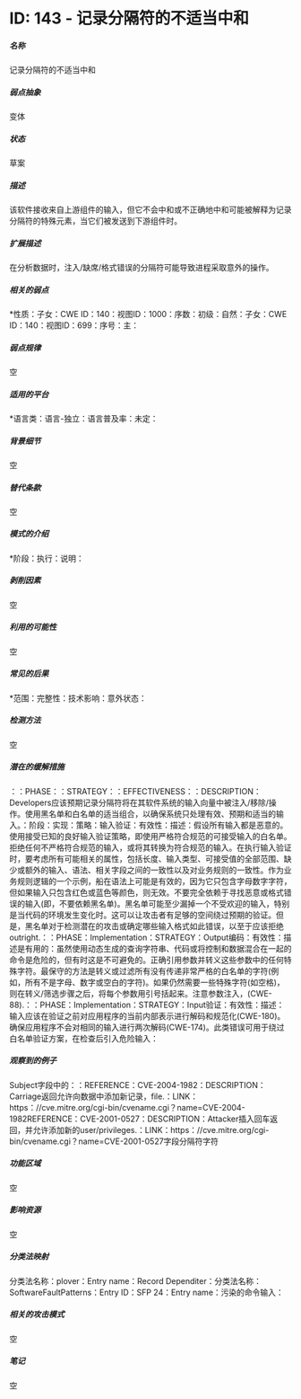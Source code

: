 # ID: 143 - 记录分隔符的不适当中和
<h5>名称</h5>记录分隔符的不适当中和
<h5>弱点抽象</h5>变体
<h5>状态</h5>草案
<h5>描述</h5>该软件接收来自上游组件的输入，但它不会中和或不正确地中和可能被解释为记录分隔符的特殊元素，当它们被发送到下游组件时。
<h5>扩展描述</h5>在分析数据时，注入/缺席/格式错误的分隔符可能导致进程采取意外的操作。
<h5>相关的弱点</h5>*性质：子女：CWE ID：140：视图ID：1000：序数：初级：自然：子女：CWE ID：140：视图ID：699：序号：主：
<h5>弱点规律</h5>空
<h5>适用的平台</h5>*语言类：语言-独立：语言普及率：未定：
<h5>背景细节</h5>空
<h5>替代条款</h5>空
<h5>模式的介绍</h5>*阶段：执行：说明：
<h5>剥削因素</h5>空
<h5>利用的可能性</h5>空
<h5>常见的后果</h5>*范围：完整性：技术影响：意外状态：
<h5>检测方法</h5>空
<h5>潜在的缓解措施</h5>：：PHASE：：STRATEGY：：EFFECTIVENESS：：DESCRIPTION：Developers应该预期记录分隔符将在其软件系统的输入向量中被注入/移除/操作。使用黑名单和白名单的适当组合，以确保系统只处理有效、预期和适当的输入。：阶段：实现：策略：输入验证：有效性：描述：假设所有输入都是恶意的。使用接受已知的良好输入验证策略，即使用严格符合规范的可接受输入的白名单。拒绝任何不严格符合规范的输入，或将其转换为符合规范的输入。在执行输入验证时，要考虑所有可能相关的属性，包括长度、输入类型、可接受值的全部范围、缺少或额外的输入、语法、相关字段之间的一致性以及对业务规则的一致性。作为业务规则逻辑的一个示例，船在语法上可能是有效的，因为它只包含字母数字字符，但如果输入只包含红色或蓝色等颜色，则无效。不要完全依赖于寻找恶意或格式错误的输入(即，不要依赖黑名单)。黑名单可能至少漏掉一个不受欢迎的输入，特别是当代码的环境发生变化时。这可以让攻击者有足够的空间绕过预期的验证。但是，黑名单对于检测潜在的攻击或确定哪些输入格式如此错误，以至于应该拒绝outright.：：PHASE：Implementation：STRATEGY：Output编码：有效性：描述是有用的：虽然使用动态生成的查询字符串、代码或将控制和数据混合在一起的命令是危险的，但有时这是不可避免的。正确引用参数并转义这些参数中的任何特殊字符。最保守的方法是转义或过滤所有没有传递非常严格的白名单的字符(例如，所有不是字母、数字或空白的字符)。如果仍然需要一些特殊字符(如空格)，则在转义/筛选步骤之后，将每个参数用引号括起来。注意参数注入，(CWE-88).：：PHASE：Implementation：STRATEGY：Input验证：有效性：描述：输入应该在验证之前对应用程序的当前内部表示进行解码和规范化(CWE-180)。确保应用程序不会对相同的输入进行两次解码(CWE-174)。此类错误可用于绕过白名单验证方案，在检查后引入危险输入：
<h5>观察到的例子</h5>Subject字段中的：：REFERENCE：CVE-2004-1982：DESCRIPTION：Carriage返回允许向数据中添加新记录，file.：LINK：https：//cve.mitre.org/cgi-bin/cvename.cgi？name=CVE-2004-1982REFERENCE：CVE-2001-0527：DESCRIPTION：Attacker插入回车返回，并允许添加新的user/privileges.：LINK：https：//cve.mitre.org/cgi-bin/cvename.cgi？name=CVE-2001-0527字段分隔符字符
<h5>功能区域</h5>空
<h5>影响资源</h5>空
<h5>分类法映射</h5>分类法名称：plover：Entry name：Record Dependiter：分类法名称：SoftwareFaultPatterns：Entry ID：SFP 24：Entry name：污染的命令输入：
<h5>相关的攻击模式</h5>空
<h5>笔记</h5>空


